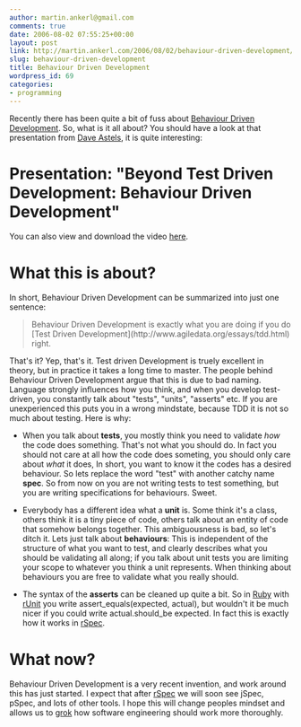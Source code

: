 ```yaml
---
author: martin.ankerl@gmail.com
comments: true
date: 2006-08-02 07:55:25+00:00
layout: post
link: http://martin.ankerl.com/2006/08/02/behaviour-driven-development/
slug: behaviour-driven-development
title: Behaviour Driven Development
wordpress_id: 69
categories:
- programming
---
```


Recently there has been quite a bit of fuss about [Behaviour Driven Development](http://behaviour-driven.org/). So, what is it all about? You should have a look at that presentation from [Dave Astels](http://www.daveastels.com/), it is quite interesting:



# Presentation: "Beyond Test Driven Development: Behaviour Driven Development"


You can also view and download the video [here](http://video.google.com/videoplay?docid=8135690990081075324&q=behaviour+driven+development).





<!-- more -->



# What this is about?


In short, Behaviour Driven Development can be summarized into just one sentence:



<blockquote>Behaviour Driven Development is exactly what you are doing if you do [Test Driven Development](http://www.agiledata.org/essays/tdd.html) right.</blockquote>



That's it? Yep, that's it. Test driven Development is truely excellent in theory, but in practice it takes a long time to master. The people behind Behaviour Driven Development argue that this is due to bad naming. Language strongly influences how you think, and when you develop test-driven, you constantly talk about "tests", "units", "asserts" etc. If you are unexperienced this puts you in a wrong mindstate, because TDD it is not so much about testing. Here is why:





  * When you talk about **tests**, you mostly think you need to validate _how_ the code does something. That's not what you should do. In fact you should not care at all how the code does someting, you should only care about _what_ it does, In short, you want to know it the codes has a desired behaviour. So lets replace the word "test" with another catchy name **spec**. So from now on you are not writing tests to test something, but you are writing specifications for behaviours. Sweet.





  * Everybody has a different idea what a **unit** is. Some think it's a class, others think it is a tiny piece of code, others talk about an entity of code that somehow belongs together. This ambiguousness is bad, so let's ditch it. Lets just talk about **behaviours**: This is independent of the structure of what you want to test, and clearly describes what you should be validating all along; if you talk about unit tests you are limiting your scope to whatever you think a unit represents. When thinking about behaviours you are free to validate what you really should.




  * The syntax of the **asserts** can be cleaned up quite a bit. So in [Ruby](http://www.ruby-lang.org/en/) with [rUnit](http://www.ruby-doc.org/stdlib/libdoc/runit/rdoc/index.html) you write assert_equals(expected, actual), but wouldn't it be much nicer if you could write actual.should_be expected. In fact this is exactly how it works in [rSpec](http://rspec.rubyforge.org/).







# What now?


Behaviour Driven Development is a very recent invention, and work around this has just started. I expect that after [rSpec](http://rspec.rubyforge.org/) we will soon see jSpec, pSpec, and lots of other tools. I hope this will change peoples mindset and allows us to [grok](http://www.answers.com/grok) how software engineering should work more thoroughly.
